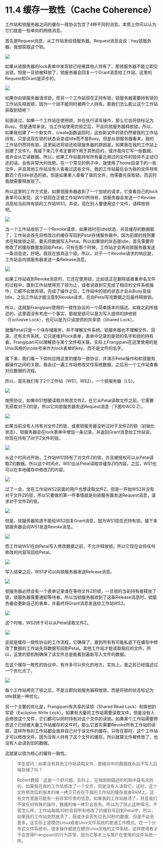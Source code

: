 # 11.4 缓存一致性（Cache Coherence）

工作站和锁服务器之间的缓存一致协议包含了4种不同的消息。本质上你可以认为它们就是一些单向的网络消息。

首先是Request消息，从工作站发给锁服务器。Request消息会说：hey锁服务器，我想获取这个锁。

![](<../.gitbook/assets/image (378).png>)

如果从锁服务器的lock表单中发现锁已经被其他人持有了，那锁服务器不能立即交出锁。但是一旦锁被释放了，锁服务器会回复一个Grant消息给工作站。这里的Request和Grant是异步的。

![](<../.gitbook/assets/image (379).png>)

如果你向锁服务器请求锁，而另一个工作站现在正持有锁，锁服务器需要持有锁的工作站先释放锁，因为一个锁不能同时被两个人持有。那我们怎么能让这个工作站获取到锁呢？

前面说过，如果一个工作站在使用锁，并在执行读写操作，那么它会将锁标记为Busy。但是通常来说，当工作站使用完锁之后，不会向锁服务器释放锁。所以，如果我创建了一个新文件，create函数返回时，这些新文件的锁仍然被我的工作站持有。只是说现在锁的状态会变成Idle而不是Busy。但是从锁服务器看来，我的工作站仍然持有锁。这里延迟将锁还给锁服务器的原因是，如果我在我的工作站上创建了文件Y。我接下来几乎肯定要将Y用于其他目的，或许我向它写一些数据，或许会从它读数据。所以，如果工作站能持有所有最近用过的文件的锁并不主动归还的话，会有非常大的优势。在一个常见的例子中，我使用了home目录下的一些文件，并且其他工作站没有人查看过这些文件。我的工作站最后会为我的文件持有数百个在Idle状态的锁。但是如果某人查看了我的文件，他需要先获取锁，而这时我就需要释放锁了。

所以这里的工作方式是，如果锁服务器收到了一个加锁的请求，它查看自己的lock表单可以发现，这个锁现在正被工作站WS1所持有，锁服务器会发送一个Revoke消息给当前持有锁的工作站WS1。并说，现在别人要使用这个文件，请释放锁吧。

![](<../.gitbook/assets/image (380).png>)

当一个工作站收到了一个Revoke请求，如果锁时在Idle状态，并且缓存的数据脏了，工作站会首先将修改过的缓存写回到Petal存储服务器中，因为前面的规则要求在释放锁之前，要先将数据写入Petal。所以如果锁的状态是Idle，首先需要将修改了的缓存数据发回给Petal，只有在那个时候，工作站才会再向锁服务器发送一条消息说，好吧，我现在放弃这个锁。所以，对于一个Revoke请求的响应是，工作站会向锁服务器发送一条Release消息。

![](<../.gitbook/assets/image (381).png>)

如果工作站收到Revoke消息时，它还在使用锁，比如说正在删除或者重命名文件的过程中，直到工作站使用完了锁为止，或者说直到它完成了相应的文件系统操作，它都不会放弃锁。完成了操作之后，工作站中的锁的状态才会从Busy变成Idle，之后工作站才能注意到Revoke请求，在向Petal写完数据之后最终释放锁。

所以，这就是Frangipani使用的一致性协议的一个简单版本的描述。如我之前所描述的，这里面没有考虑一个事实，那就是锁可以是为写入提供的排他锁（Exclusive Lock），也可以是为只读提供的共享锁（Shared Lock）。

就像Petal只是一个块存储服务，并不理解文件系统。锁服务器也不理解文件，目录，还有文件系统，它只是维护lock表单，表单中记录的是锁的名字和锁的持有者。Frangipani可以理解锁与某个文件相关联。实际上Frangipani在这里使用的是Unix风格的inode号来作为lock表单的key，而不是文件的名字。

接下来，我们看一下如何应用这里的缓存一致协议，并演示Petal操作和和锁服务器操作之间的关联。我会过一遍工作站修改文件系统数据，之后另一个工作站查看对应数据的流程。

所以，首先我们有了2个工作站（WS1，WS2），一个锁服务器（LS）。

![](<../.gitbook/assets/image (382).png>)

按照协议，如果WS1想要读取并修改文件Z。在它从Petal读取文件之前，它需要先获取对于Z的锁，所以它向锁服务器发送Request消息（下图中ACQ Z）。

![](<../.gitbook/assets/image (383).png>)

如果当前没有人持有对文件Z的锁，或者锁服务器没听过对于文件Z的锁（初始化状态），锁服务器会在lock表单中增加一条记录，并返回Grant消息给工作站说，你现在持有了对于Z文件的锁。

![](<../.gitbook/assets/image (384).png>)

从这个时间点开始，工作站WS1持有了对文件Z的锁，并且被授权可以从Petal读取Z的数据。所以这个时间点，WS1会从Petal读取并缓存Z的内容。之后，WS1也可以在本地缓存中修改Z的内容。

![](<../.gitbook/assets/image (385).png>)

过了一会，坐在工作站WS2前面的用户也想读取文件Z。但是一开始WS2并没有对于文件Z的锁，所以它要做的第一件事情就是向锁服务器发送Request消息，请求对于文件Z的锁。

![](<../.gitbook/assets/image (386).png>)

但是，锁服务器知道不能给WS2回复Grant消息，因为WS1现在还持有锁。接下来锁服务器会向WS1发送Revoke消息。

![](<../.gitbook/assets/image (387).png>)

而工作站WS1在向Petal写入修改数据之前，不允许释放锁。所以它现在会将任何修改的内容写回给Petal。

![](<../.gitbook/assets/image (388).png>)

写入结束之后，WS1才可以向锁服务器发送Release消息。

![](<../.gitbook/assets/image (389).png>)

锁服务器必然会有一个表单记录谁在等待文件Z的锁，一旦锁的当前持有者释放了锁，锁服务器需要通知等待者。所以当锁服务器收到了这条Release消息时，锁服务器会更新自己的表单，并最终将Grant消息发送给工作站WS2。

![](<../.gitbook/assets/image (390).png>)

这个时候，WS2终于可以从Petal读取文件Z。

![](<../.gitbook/assets/image (391).png>)

这就是缓存一致性协议的工作流程，它确保了，直到所有有可能私底下在缓存中修改了数据的工作站先将数据写回到Petal，其他工作站才能读取相应的文件。所以，这里的锁机制确保了读文件总是能看到最新写入文件的数据。&#x20;

在这个缓存一致性的协议中，有许多可以优化的地方。实际上，我之前已经描述过一个优化点了，

![](<../.gitbook/assets/image (392).png>)

每个工作站用完了锁之后，不是立即向锁服务器释放锁，而是将锁的状态标记为Idle就是一种优化。

另一个主要的优化是，Frangipani有共享的读锁（Shared Read Lock）和排他的写锁（Exclusive Write Lock）。如果有大量的工作站需要读取文件，但是没有人会修改这个文件，它们都可以同时持有对这个文件的读锁。如果某个工作站需要修改这个已经被大量工作站缓存的文件时，那么它首先需要Revoke所有工作站的读锁，这样所有的工作站都会放弃自己对于该文件的缓存，只有在那时，这个工作站才可以修改文件。因为没有人持有了这个文件的缓存，所以就算文件被修改了，也没有人会读到旧的数据。

这就是以锁为核心的缓存一致性。

> 学生提问：如果没有其他工作站读取文件，那缓存中的数据就永远不写入后端存储了吗？
>
> Robert教授：这是一个好问题。实际上，在我刚刚描述的机制中是有风险的，如果我在我的工作站修改了一个文件，但是没有人读取它，这时，这个文件修改后的版本的唯一拷贝只存在于我的工作站的缓存或者RAM上。这些文件里面可能有一些非常珍贵的信息，如果我的工作站崩溃了，并且我们不做任何特殊的操作，数据的唯一拷贝会丢失。所以为了阻止这种情况，不管怎么样，工作站每隔30秒会将所有修改了的缓存写回到Petal中。所以，如果我的工作站突然崩溃了，我或许会丢失过去30秒的数据，但是不会丢更多，这实际上是模仿Linux或者Unix文件系统的普通工作模式。在一个分布式文件系统中，很多操作都是在模仿Unix风格的文件系统，这样使用者才不会觉得Frangipani的行为异常，因为它基本上与用户在使用的文件系统一样。
